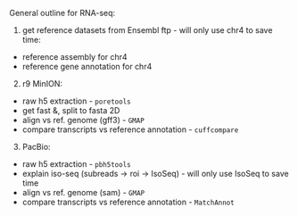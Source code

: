 General outline for RNA-seq: 

1. get reference datasets from Ensembl ftp - will only use chr4 to save time: 
  * reference assembly for chr4
  * reference gene annotation for chr4
  
2. r9 MinION: 
  * raw h5 extraction - `poretools`
  * get fast &, split to fasta 2D
  * align vs ref. genome (gff3) - `GMAP`
  * compare transcripts vs reference annotation - `cuffcompare`

3. PacBio: 
  * raw h5 extraction - `pbh5tools` 
  * explain iso-seq (subreads -> roi -> IsoSeq) - will only use IsoSeq to save time
  * align vs ref. genome (sam) - `GMAP`
  * compare transcripts vs reference annotation - `MatchAnnot`
